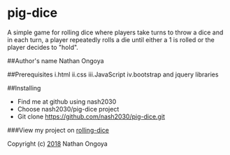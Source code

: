 # pig-dice
  A simple game for rolling dice where players take turns to throw a dice and in each turn, a player repeatedly rolls a die until either a 1 is rolled or the player decides to "hold".

##Author's name
  Nathan Ongoya

##Prerequisites
     i.html
    ii.css
   iii.JavaScript
    iv.bootstrap and jquery libraries

##Installing
 * Find me at github using nash2030
 * Choose nash2030/pig-dice project
 * Git clone <https://github.com/nash2030/pig-dice.git>

###View my project on [rolling-dice](https://github.com/nash2030/pig-dice.git)

Copyright (c) [2018](https://en.wikipedia.org/wiki/MIT_License) Nathan Ongoya

